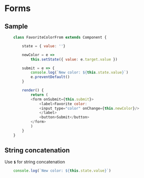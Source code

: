 # Forms

## Sample

```javascript
    class FavoriteColorFrom extends Component {

        state = { value: ''}

        newColor = e =>
            this.setState({ value: e.target.value })

        submit = e => {
            console.log(`New color: ${this.state.value}`)
            e.preventDefault()
        }

        render() {
            return (
            <form onSubmit={this.submit}>
                <label>Favorite color:
                <input type="color" onChange={this.newColor}/>
                </label>
                <button>Submit</button>
            </form>
            )
        }
    }
```

## String concatenation

Use **`$`** for string concatenation

```javascript
    console.log(`New color: ${this.state.value}`)
```
